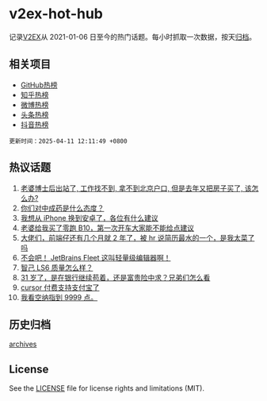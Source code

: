 # v2ex-hot-hub

 记录[V2EX](https://www.v2ex.com/)从 2021-01-06 日至今的热门话题。每小时抓取一次数据，按天[归档](archives)。
 
 ## 相关项目

- [GitHub热榜](https://github.com/snaildev/github-hot-hub)
- [知乎热榜](https://github.com/snaildev/zhihu-hot-hub)
- [微博热榜](https://github.com/snaildev/weibo-hot-hub)
- [头条热榜](https://github.com/snaildev/toutiao-hot-hub)
- [抖音热榜](https://github.com/snaildev/douyin-hot-hub)


 `更新时间：2025-04-11 12:11:49 +0800`

## 热议话题

1. [老婆博士后出站了, 工作找不到, 拿不到北京户口, 但是去年又把房子买了, 该怎么办?](https://www.v2ex.com/t/1124578)
1. [你们对中成药是什么态度？](https://www.v2ex.com/t/1124650)
1. [我想从 iPhone 换到安卓了，各位有什么建议](https://www.v2ex.com/t/1124519)
1. [老婆给我买了零跑 B10，第一次开车大家能不能给点建议](https://www.v2ex.com/t/1124466)
1. [大佬们，前端仔还有几个月就 2 年了，被 hr 说简历最水的一个，是我太菜了吗](https://www.v2ex.com/t/1124587)
1. [不会吧！ JetBrains Fleet 这叫轻量级编辑器啊！](https://www.v2ex.com/t/1124484)
1. [智己 LS6 质量怎么样？](https://www.v2ex.com/t/1124631)
1. [31 岁了，是在银行继续苟着，还是富贵险中求？兄弟们怎么看](https://www.v2ex.com/t/1124691)
1. [cursor 付费支持支付宝了](https://www.v2ex.com/t/1124482)
1. [我看空纳指到 9999 点。](https://www.v2ex.com/t/1124629)

## 历史归档

[archives](archives)

## License

See the [LICENSE](LICENSE) file for license rights and limitations (MIT).
